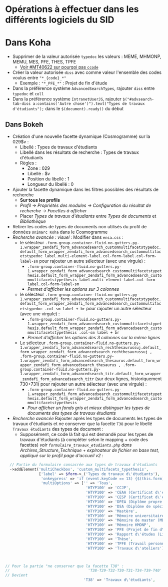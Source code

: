 # Opérations à effectuer dans les différents logiciels du SID

# Dans Koha

* Supprimer de la valeur autorisée `typedoc` les valeurs : MEME, MHMONP, MEMU, MES, PFE, THES, TPFE
  * [Voir #MT40622 sur pourqoi pas `ccode`](https://suivi.biblibre.com/view.php?id=40622)
* Créer la valeur autorisée `diss` avec comme valeur l'ensemble des codes voulus entre `"*_{code}_*"`
  * Exemple : `"*_PFE_*"` : Projet de fin d'étude
* Dans la préférence système `AdvancedSearchTypes`, rajouter `diss` entre `typedoc` et `coll`
* Dans la préférence système `IntranetUserJS`, rajouter `$("#advsearch-tab-diss a:contains('Autre chose')").text("Types de travaux d'étudiants");` dans le `$(document).ready()` du début

## Dans Bokeh

* Création d'une nouvelle facette dynamique (Cosmogramme) sur la 029$v :
  * Libellé : Types de travaux d'étudiants
  * Libellé dans les résultats de recherche : Types de travaux d'étudiants
  * Règles :
    * Zone : 029
    * Libellé : $v
    * Position du libellé : 1
    * Longueur du libellé : 0
* Ajouter la facette dynamique dans les filtres possibles des résultats de recherche
  * __Sur tous les profils__
  * _Profil → Propriétés des modules → Configuration du résultat de recherche → Facettes à afficher_
  * Placer _Types de travaux d'étudiants_ entre _Types de documents_ et _Bibliothèque_
* Retirer les codes de types de documents non utilisés du profil de données `Unimarc Koha` dans le Cosmogramme
* _Recherche avancée : visuel_ : Modifier dans `ensa.css` :
  * le sélecteur `.form-group.container-fluid.no-gutters.py-1.wrapper_zendafi_form_advancedsearch_custommultifacetstypedoc.default_form_wrapper_zendafi_form_advancedsearch_custommultifacetstypedoc label.multi-element-label.col-form-label.col-form-label-sm` pour rajouter un autre sélecteur (avec une virgule) :
    * `.form-group.container-fluid.no-gutters.py-1.wrapper_zendafi_form_advancedsearch_custommultifacetstypethesis.default_form_wrapper_zendafi_form_advancedsearch_custommultifacetstypethesis label.multi-element-label.col-form-label.col-form-label-sm`
    * _Permet d'afficher les options sur 3 colonnes_
  * le sélecteur `.form-group.container-fluid.no-gutters.py-1.wrapper_zendafi_form_advancedsearch_custommultifacetstypedoc.default_form_wrapper_zendafi_form_advancedsearch_custommultifacetstypedoc .col-sm label + br` pour rajouter un autre sélecteur (avec une virgule) :
    * `.form-group.container-fluid.no-gutters.py-1.wrapper_zendafi_form_advancedsearch_custommultifacetstypethesis.default_form_wrapper_zendafi_form_advancedsearch_custommultifacetstypethesis .col-sm label + br`
    * _Permet d'afficher les options des 3 colonnes sur la même lignes_
  * Le sélecteur `.form-group.container-fluid.no-gutters.py-1.wrapper_zendafi_form_advancedsearch_rechthesaurussuj.default_form_wrapper_zendafi_form_advancedsearch_rechthesaurussuj , .form-group.container-fluid.no-gutters.py-1.wrapper_zendafi_form_advancedsearch_thesaurus.default_form_wrapper_zendafi_form_advancedsearch_thesaurus , .form-group.container-fluid.no-gutters.py-1.wrapper_zendafi_form_advancedsearch_titr.default_form_wrapper_zendafi_form_advancedsearch_titr` (sur deux lignes, historiquement 730+731) pour rajouter un autre sélecteur (avec une virgule) :
    * `.form-group.container-fluid.no-gutters.py-1.wrapper_zendafi_form_advancedsearch_custommultifacetstypethesis.default_form_wrapper_zendafi_form_advancedsearch_custommultifacetstypethesis`
    * _Pour afficher un fonds gris et mieux distinguer les types de documents des types de travaux étudiants_
* _Recherche avancée_ Rajouter après les types de documents les types de travaux d'étudiants et ne conserver que la facette `T38` pour le libellé `Travaux étudiants` des types de document :
  * Supposément, ce code là fait qui est demandé pour les types de travaux d'étudiants (à compléter selon le mapping + code des facettes) *voir `formulaire_travaux_etudiants.php` dans Archires_Structure_Technique + explroateur de fichier en base test, appliqué sur le profil page d'accueil v2* :

``` PHP
  // Partie du formulaire consacrée aux types de travaux d'étudiants
  ->addElement('multiCheckbox', 'custom_multifacets_typethesis',
               ['label' => $form->_('Types de travaux d\'étudiants'),
                'onkeypress' => 'if (event.keyCode == 13) {$(this.form).submit();return false; }',
                'multiOptions' => ['' => 'Tous',
                                    'HTYP100' => 'CCJP',
                                    'HTYP100' => 'CEAA (Certificat d\'études approfondies en architecture)',
                                    'HTYP100' => 'CESP (Certificat d\'études supérieures paysagères)',
                                    'HTYP100' => 'DPEA (Diplôme propre aux ENSA)',
                                    'HTYP100' => 'DSA (Diplôme de spécialisation et d\'approfondissement)',
                                    'HTYP100' => 'Mastère',
                                    'HTYP100' => 'Mémoire universitaire',
                                    'HTYP100' => 'Mémoire de master (MES)',
                                    'HTYP100' => 'Mémoire HMONP',
                                    'HTYP100' => 'PFE (Projet de fin d\'études)',
                                    'HTYP100' => 'Rapport d\'études (Licence)',
                                    'HTYP100' => 'Thèse',
                                    'HTYP100' => 'TPFE (Travail personnel de fin d\'études)',
                                    'HTYP100' => 'Travaux d\'ateliers'],'autocomplete'=>'off'])



// Pour la partie "ne conserver que la facette T38" :
//                                   'T38-T29-T32-T30-T31-T34-T39-T40' => 'Travaux d\'étudiants',
// Devient
                                   'T38' => 'Travaux d\'étudiants',
```
